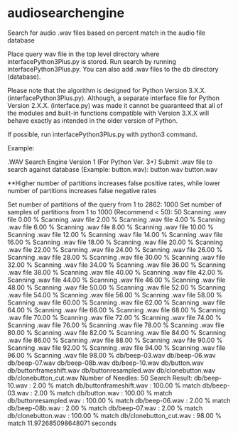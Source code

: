 audiosearchengine
=================

Search for audio .wav files based on percent match in the audio file database

Place query wav file in the top level directory where interfacePython3Plus.py is stored.
Run search by running interfacePython3Plus.py. You can also add .wav files to the
db directory (database). 

Please note that the algorithm is designed for Python Version 3.X.X. (interfacePython3Plus.py).
Although, a separate interface file for Python Version 2.X.X. (interface.py) was made
it cannot be guaranteed that all of the modules and built-in functions compatible with Version 3.X.X
will behave exactly as intended in the older version of Python.

If possible, run interfacePython3Plus.py with python3 command.

Example:

.WAV Search Engine Version 1 (For Python Ver. 3+) 
Submit .wav file to search against database (Example: button.wav): button.wav
button.wav

**Higher number of partitions increases false positive rates, 
while lower number of partitions increases false negative rates

Set number of partitions of the query from 1 to 2862: 1000
Set number of samples of partitions from 1 to 1000 (Recommend < 50): 50
Scanning .wav file  0.00 %
Scanning .wav file  2.00 %
Scanning .wav file  4.00 %
Scanning .wav file  6.00 %
Scanning .wav file  8.00 %
Scanning .wav file  10.00 %
Scanning .wav file  12.00 %
Scanning .wav file  14.00 %
Scanning .wav file  16.00 %
Scanning .wav file  18.00 %
Scanning .wav file  20.00 %
Scanning .wav file  22.00 %
Scanning .wav file  24.00 %
Scanning .wav file  26.00 %
Scanning .wav file  28.00 %
Scanning .wav file  30.00 %
Scanning .wav file  32.00 %
Scanning .wav file  34.00 %
Scanning .wav file  36.00 %
Scanning .wav file  38.00 %
Scanning .wav file  40.00 %
Scanning .wav file  42.00 %
Scanning .wav file  44.00 %
Scanning .wav file  46.00 %
Scanning .wav file  48.00 %
Scanning .wav file  50.00 %
Scanning .wav file  52.00 %
Scanning .wav file  54.00 %
Scanning .wav file  56.00 %
Scanning .wav file  58.00 %
Scanning .wav file  60.00 %
Scanning .wav file  62.00 %
Scanning .wav file  64.00 %
Scanning .wav file  66.00 %
Scanning .wav file  68.00 %
Scanning .wav file  70.00 %
Scanning .wav file  72.00 %
Scanning .wav file  74.00 %
Scanning .wav file  76.00 %
Scanning .wav file  78.00 %
Scanning .wav file  80.00 %
Scanning .wav file  82.00 %
Scanning .wav file  84.00 %
Scanning .wav file  86.00 %
Scanning .wav file  88.00 %
Scanning .wav file  90.00 %
Scanning .wav file  92.00 %
Scanning .wav file  94.00 %
Scanning .wav file  96.00 %
Scanning .wav file  98.00 %
db/beep-03.wav
db/beep-06.wav
db/beep-07.wav
db/beep-08b.wav
db/beep-10.wav
db/button.wav
db/buttonframeshift.wav
db/buttonresampled.wav
db/clonebutton.wav
db/clonebutton_cut.wav
Number of Needles:  50
Search Result:
db/beep-10.wav :              2.00 % match
db/buttonframeshift.wav :     100.00 % match
db/beep-03.wav :              2.00 % match
db/button.wav :               100.00 % match
db/buttonresampled.wav :      100.00 % match
db/beep-06.wav :              2.00 % match
db/beep-08b.wav :             2.00 % match
db/beep-07.wav :              2.00 % match
db/clonebutton.wav :          100.00 % match
db/clonebutton_cut.wav :      98.00 % match
11.972685098648071 seconds